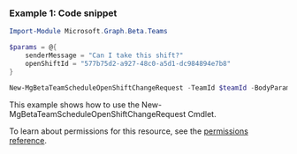 ### Example 1: Code snippet

```powershellImport-Module Microsoft.Graph.Beta.Teams

$params = @{
	senderMessage = "Can I take this shift?"
	openShiftId = "577b75d2-a927-48c0-a5d1-dc984894e7b8"
}

New-MgBetaTeamScheduleOpenShiftChangeRequest -TeamId $teamId -BodyParameter $params
```
This example shows how to use the New-MgBetaTeamScheduleOpenShiftChangeRequest Cmdlet.
To learn about permissions for this resource, see the [permissions reference](/graph/permissions-reference).

